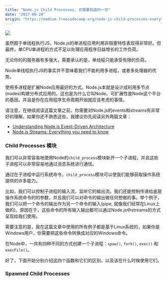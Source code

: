 ```yaml
---
title: "Node.js Child Processes, 你需要知道的一切"
date: "2017-09-20"
origin: "https://medium.freecodecamp.org/node-js-child-processes-everything-you-need-to-know-e69498fe970a"
---
```


![](https://chuguan.me/static/child_process.png)

虽然囿于单线程执行JS，Node.js的单进程应用利用非阻塞特性表现得非常好。但最终，单CPU单进程的方式不足以处理应用程序日益增长的工作负荷。

无论你的的服务器有多强大，需要承认的是，单线程只能承受有限的负荷。

Node单线程执行JS的事实并不意味着我们不能利用多进程，或者多处理器的优势。

使用多进程是扩展Node应用最好的方式。Node.js本就是设计成利用多节点(nodes)构建分布式应用的。这也是为什么它叫Node。可扩展性是Node这个平台的基因，并且是你在应用程序生命周期开始就应该考虑的事情。

请注意，在继续阅读这篇文章之前，你需要对Node.js的events和streams有非常好的理解。如果你还不熟悉这些，我建议你先阅读另外两篇文章：

* [Understanding Node.js Event-Driven Architecture](https://medium.freecodecamp.org/understanding-node-js-event-driven-architecture-223292fcbc2d)
* [Node.js Streams: Everything you need to know](https://medium.freecodecamp.org/node-js-streams-everything-you-need-to-know-c9141306be93)

### Child Processes 模块

我们可以非常容易地使用Node的`child_process`模块新开一个子进程，并且这些子进程可以非常容易地通过消息系统进行通信。

通过在子进程中运行系统命令，`child_process`模块可以使我们能够获取操作系统提供的许多能力。

比如，我们可以控制子进程的输入流，监听它的输出流。我们还能控制传递给底层操作系统命令的的参数，并且我们可以对命令的输出做任何想做的事。举个例子，我们可以把一个命令的输出作为另一个命令的输入(pipe, 就像我们经常在Linux上做的)。原因在于，这些命令的所有输入输出都可以通过Node.js中streams的方式呈现给我们使用。

需要注意的是，我在这篇文章中使用的所有例子都是基于Linux系统的，如果你是Windows用户，你需要把这些命令转换成对应的Windows命令。

在Node中，一共有四种不同的方式创建一个子进程：`spaw()`, `fork()`, `exec()` 和 `execFile()`。

好了，下面开始分别介绍这四个函数和它们的区别，以及该在什么时候使用它们。

### Spawned Child Processes






